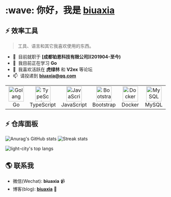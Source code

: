 <h1 align="left" id="macropower-title">:wave: 你好，我是 <a href="https://www.biuaxia.cn/" target="_blank">biuaxia</a></h1>

## ⚡ 效率工具

> 工具、语言和其它我喜欢使用的东西。

- :office: &nbsp;目前就职于 **[成都铂恩科技有限公司]\(201904-至今\)**
- :seedling: &nbsp;我目前正在学习 **Go**
- :speech_balloon: &nbsp;我喜欢活跃在 **虎绿林** 和 **V2ex** 等论坛
- :mailbox: &nbsp;请投递到 **[biuaxia@qq.com](mailto:biuaxia@qq.com)**

<table>
  <tr>
    <td align="center" width="96">
      <img src="https://raw.git.jiyunidc.com/biuaxia/biuaxia/develop/img/go-flat.svg" width="48" height="48" alt="Golang" />
      <br>Go
    </td>
    <td align="center" width="96">
      <img src="https://raw.git.jiyunidc.com/biuaxia/biuaxia/develop/img/typescript-original.svg" width="48" height="48" alt="TypeScript" />
      <br>TypeScript
    </td>
    <td align="center" width="96">
      <img src="https://raw.git.jiyunidc.com/biuaxia/biuaxia/develop/img/javascript-original.svg" width="48" height="48" alt="JavaScript" />
      <br>JavaScript
    </td>
    <td align="center" width="96">
      <img src="https://raw.git.jiyunidc.com/biuaxia/biuaxia/develop/img/bootstrap-plain.svg" width="48" height="48" alt="Bootstrap" />
      <br>Bootstrap
    </td>
    <td align="center" width="96"> 
      <img src="https://raw.git.jiyunidc.com/biuaxia/biuaxia/develop/img/docker-original.svg" width="48" height="48" alt="Docker" />
      <br>Docker
    </td>
    <td align="center"  width="96">
      <img src="https://raw.git.jiyunidc.com/biuaxia/biuaxia/develop/img/mysql-original.svg" width="48" height="48" alt="MySQL" />
      <br>MySQL
    </td>
  </tr>
</table>

## ⚡ 仓库面板

![Anurag's GitHub stats](https://github-readme-stats.vercel.app/api?username=biuaxia&theme=cobalt2&show_icons=true)
![Streak stats](https://github-readme-streak-stats.herokuapp.com/?user=biuaxia&show_icons=true&theme=tokyonight)
<p align='left'>
  <img align="top" src="https://github-readme-stats.vercel.app/api/top-langs/?username=biuaxia&bg_color=071A2C&line_height=20&text_color=FFFFFF" alt="light-city's top langs"/>
</p>

## 🌎 联系我

- 微信(Wechat): **biuaxia** 📹
- 博客(blog): **[biuaxia](https://www.biuaxia.cn/)** 🍭
